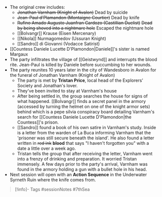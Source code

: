 - The original crew includes:
	-  ~~Jonathan Varnham (Knight of Avalon)~~ Dead by suicide
	- ~~Jean-Paul d'Plamandon (Montaigne Courtier)~~ Dead by knife
	- ~~Rufino Amado Augusto Juanfran Cardozo (Castillian Duelist)~~ ~~Dead by being shoved into a nightmare hole~~ Escaped the nightmare hole
	- [[Bolvangr]] Krause (Eisen Mercenary)
	- [[Nikola]] Nurmagomedov (Ussuran Knight)
	- [[Sandro]] di Giovanni (Vodacce Satirist)
- [[Countess Daniele Lucette D'Plamondon|Daniele]]'s sister is named Margaux
- The party infiltrates the village of [[Geistwynd]] and interrupts the blood rite.  Jean-Paul is killed by Daniele before succumbing to her wounds.
- The party reunites 10 years later in the city of Wandesboro in Avalon for the funeral of Jonathan Varnham (Knight of Avalon)
	- The party is met by **Tristan Price**, local head of the Explorers' Society and Jonathan's lover.
	- They've been invited to stay at Varnham's house
	- After being settled in, the group searches the house for signs of what happened.  [[Bolvangr]] finds a secret panel in the armory (accessed by turning the helmet on one of the knight armor sets) behind which is a pepe silvia conspiracy board detailing Varnham's search for [[Countess Daniele Lucette D'Plamondon|the Countess]]'s prison.
	- [[Sandro]] found a book of his own satire in Varnham's study.  Inside is a letter from the warden of La Buca informing Varnham that the 'prisoner was still secure beneath the island'.  He also found a letter written in ~~red ink~~ **blood** that says "I haven't forgotten you" with a date a little over a week ago.
	- Tristan tells the group that after receiving the letter, Varnham went into a frenzy of drinking and preparation.  It worried Tristan immensely.  A few days prior to the party's arrival, Varnham was found in the armory holding a gun with a bullet hole in his head.
- Next session will open with an **Action Sequence** in the Underwater Syrneth Ruin where the knife comes from.

> [!info]- Tags
> #sessionNotes  #7thSea 
